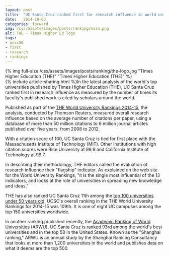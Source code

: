 ```yaml
---
layout: post
title:  "UC Santa Cruz ranked first for research influence in world university rankings"
date:   2014-10-03
categories: forward
img: /css/assets/images/posts/ranking/main.png
alt: THE - Times Higher Ed logo
tags: 
- ucsc50
- first
- research
- rankings
---
```



<div class="caption">
{% img full-size /css/assets/images/posts/ranking/the-logo.jpg "Times Higher Education (THE)" "Times Higher Education (THE)" %}
</div>{% include article-sharing.html %}In the latest analysis of the world's top universities published by Times Higher Education (THE), UC Santa Cruz ranked first in research influence as measured by the number of times its faculty's published work is cited by scholars around the world.

Published as part of the [THE World University Rankings 2014-15](http://www.timeshighereducation.co.uk/world-university-rankings/2014-15/world-ranking), the analysis, conducted by Thomson Reuters, measured overall research influence based on the average number of citations per paper, using a database of more than 50 million citations to 6 million journal articles published over five years, from 2008 to 2012.

With a citation score of 100, UC Santa Cruz is tied for first place with the Massachusetts Institute of Technology (MIT). Other institutions with high citation scores were Rice University at 99.9 and California Institute of Technology at 99.7.

In describing their methodology, THE editors called the evaluation of research influence their "flagship" indicator. As explained on the web site for the World University Rankings, "it is the single most influential of the 13 indicators, and looks at the role of universities in spreading new knowledge and ideas."

THE has also ranked UC Santa Cruz 11th among the [top 100 universities under 50 years old](http://www.timeshighereducation.co.uk/world-university-rankings/2014/one-hundred-under-fifty). UCSC's overall ranking in the THE World University Rankings for 2014-15 was 109th. It is one of eight UC campuses among the top 150 universities worldwide.

In another ranking published recently, the [Academic Ranking of World Universities](http://news.ucsc.edu/2014/08/arwu-rankings.html) (ARWU), UC Santa Cruz is ranked 93rd among the world's best universities and in the top 50 in the United States. Known as the "Shanghai ranking," ARWU is an annual study by the Shanghai Ranking Consultancy that looks at more than 1,200 universities in the world and publishes data on what it deems are the top 500.